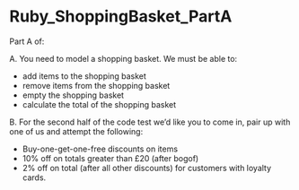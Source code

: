 # Ruby_ShoppingBasket_PartA

Part A of:

 A. You need to model a shopping basket.  We must be able to:
 - add items to the shopping basket
 - remove items from the shopping basket
 - empty the shopping basket
 - calculate the total of the shopping basket

 B. For the second half of the code test we’d like you to come in, pair up with one of us and attempt the following:
 - Buy-one-get-one-free discounts on items
 - 10% off on totals greater than £20 (after bogof)
 - 2% off on total (after all other discounts) for customers with loyalty cards.
